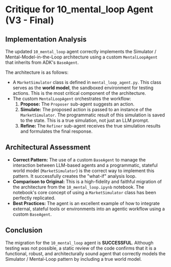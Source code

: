 # Critique for 10_mental_loop Agent (V3 - Final)

## Implementation Analysis

The updated `10_mental_loop` agent correctly implements the Simulator / Mental-Model-in-the-Loop architecture using a custom `MentalLoopAgent` that inherits from ADK's `BaseAgent`.

The architecture is as follows:
- A `MarketSimulator` class is defined in `mental_loop_agent.py`. This class serves as the **world model**, the sandboxed environment for testing actions. This is the most critical component of the architecture.
- The custom `MentalLoopAgent` orchestrates the workflow:
    1.  **Propose:** The `Proposer` sub-agent suggests an action.
    2.  **Simulate:** The proposed action is passed to an instance of the `MarketSimulator`. The programmatic result of this simulation is saved to the state. This is a true simulation, not just an LLM prompt.
    3.  **Refine:** The `Refiner` sub-agent receives the true simulation results and formulates the final response.

## Architectural Assessment

- **Correct Pattern:** The use of a custom `BaseAgent` to manage the interaction between LLM-based agents and a programmatic, stateful world model (`MarketSimulator`) is the correct way to implement this pattern. It successfully creates the "what-if" analysis loop.
- **Comparison to Original:** This is a high-fidelity and faithful migration of the architecture from the `10_mental_loop.ipynb` notebook. The notebook's core concept of using a `MarketSimulator` class has been perfectly replicated.
- **Best Practices:** The agent is an excellent example of how to integrate external, stateful tools or environments into an agentic workflow using a custom `BaseAgent`.

## Conclusion

The migration for the `10_mental_loop` agent is **SUCCESSFUL**. Although testing was not possible, a static review of the code confirms that it is a functional, robust, and architecturally sound agent that correctly models the Simulator / Mental-Loop pattern by including a true world model.